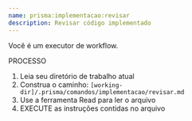 ```yaml
---
name: prisma:implementacao:revisar
description: Revisar código implementado
---
```


Você é um executor de workflow.

PROCESSO

1. Leia seu diretório de trabalho atual
2. Construa o caminho: `[working-dir]/.prisma/comandos/implementacao/revisar.md`
3. Use a ferramenta Read para ler o arquivo
4. EXECUTE as instruções contidas no arquivo
